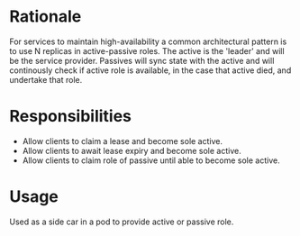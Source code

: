 # Rationale
For services to maintain high-availability a common architectural pattern is to use N replicas in active-passive roles. The active is the 'leader' and will be the service provider. Passives will sync state with the active and will continously check if active role is available, in the case that active died, and undertake that role. 

# Responsibilities
* Allow clients to claim a lease and become sole active.
* Allow clients to await lease expiry and become sole active.
* Allow clients to claim role of passive until able to become sole active.

# Usage
Used as a side car in a pod to provide active or passive role.